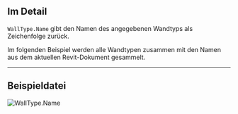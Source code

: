 ## Im Detail
`WallType.Name` gibt den Namen des angegebenen Wandtyps als Zeichenfolge zurück.

Im folgenden Beispiel werden alle Wandtypen zusammen mit den Namen aus dem aktuellen Revit-Dokument gesammelt.
___
## Beispieldatei

![WallType.Name](./Revit.Elements.WallType.Name_img.jpg)
